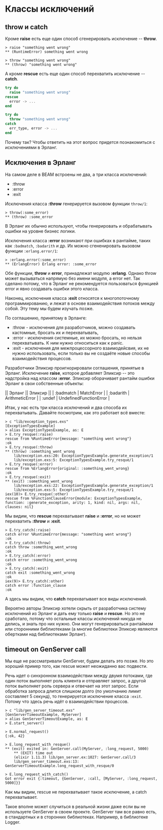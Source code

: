 # Классы исключений

## throw и catch

Кроме **raise** есть еще один способ сгенерировать исключение -- **throw**.

```
> raise "something went wrong"
** (RuntimeError) something went wrong

> throw "something went wrong"
** (throw) "something went wrong"
```

А кроме **rescue** есть еще один способ перехватить исключение -- **catch**.

```elixir
try do
  raise "something went wrong"
rescue
  error -> ...
end

try do
  throw "something went wrong"
catch
  err_type, error -> ...
end
```

Почему так? Чтобы ответить на этот вопрос придется познакомиться с исключениями в Эрланг.


## Исключения в Эрланг

На самом деле в BEAM встроены не два, а три класса исключений:
- :throw
- :error
- :exit

Исключения класса **:throw** генерируется вызовом функции `throw/1`:

```elixir-iex
> throw(:some_error)
** (throw) :some_error
```

В Эрланг их обычно используют, чтобы генерировать и обрабатывать ошибки на уровне бизнес логики.

Исключения класса **:error** возникают при ошибках в рантайме, таких как `:badmatch`, `:badarith` и др. Их можно сгененировать вызовом функции `:erlang.error/1`:

```elixir-iex
> :erlang.error(:some_error)
** (ErlangError) Erlang error: :some_error
```

Обе функции, **throw** и **error**, принадлежат модулю **:erlang**. Однако throw может вызываться напрямую без имени модуля, а error нет. Так сделано потому, что в Эрланг не рекомендуется пользоваться функцией error и явно создавать ошибки этого класса.

Наконец, исключения класса **:exit** относятся к многопоточному программированию, и лежат в основе взаимодействия потоков между собой. Эту тему мы будем изучать позже.

По соглашению, принятому в Эрланге:
- :throw - исключения для разработчиков, можно создавать кастомные, бросать их и перехватывать,
- :error - исключения системные, их можно бросать, но нельзя перехватывать. К ним нужно относиться как к panic.
- :exit - исключения для межпроцессорного взаимодейсвия, их не нужно использовать, если только вы не создаёте новые способы взаимодействия процессов.

Разработчики Эликсир проигнорировали соглашения, принятые в Эрланг. Исключение **raise**, которое добавляет Эликсир -- это надстройка над классом **:error**. Эликсир оборачивает рантайм ошибки Эрланг в свои собственные объекты:

|| Эрланг || Эликсир ||
| :badmatch | MatchError |
| :badarith | ArithmeticError |
| :undef | UndefinedFunctionError |

Итак, у нас есть три класса исключений и два способа их перехватывать. Давайте посмотрим, как это работает всё вместе:

```
> c "lib/exception_types.exs"
[ExceptionTypesExample]
> alias ExceptionTypesExample, as: E
> E.try_resque(:raise)
rescue from %RuntimeError{message: "something went wrong"}
:ok
> E.try_resque(:throw)
** (throw) :something_went_wrong
    lib/exception.exs:20: ExceptionTypesExample.generate_exception/1
    lib/exception.exs:5: ExceptionTypesExample.try_resque/1
> E.try_resque(:error)
rescue from %ErlangError{original: :something_went_wrong}
:ok
> E.try_resque(:exit)
** (exit) :something_went_wrong
    lib/exception.exs:22: ExceptionTypesExample.generate_exception/1
    lib/exception.exs:5: ExceptionTypesExample.try_resque/1
iex(10)> E.try_resque(:other)
rescue from %FunctionClauseError{module: ExceptionTypesExample, function: :generate_exception, arity: 1, kind: nil, args: nil, clauses: nil}
```

Мы видим, что **rescue** перехватывает **raise** и **:error**, но не может перехватить **:throw** и **:exit**.

```
> E.try_catch(:raise)
catch error %RuntimeError{message: "something went wrong"}
:ok
> E.try_catch(:throw)
catch throw :something_went_wrong
:ok
> E.try_catch(:error)
catch error :something_went_wrong
:ok
> E.try_catch(:exit)
catch exit :something_went_wrong
:ok
iex(9)> E.try_catch(:other)
catch error :function_clause
:ok
```

А здесь мы видим, что **catch** перехватывает все виды исключений.

Вероятно авторы Эликсир хотели скрыть от разработчика систему исключений из Эрланг и дать ему только **raise** и **rescue**. Но это не сработало, потому что остальные классы исключений никуда не делись, и знать про них нужно. Они могут генерироваться рантаймом или сторонними библиотеками (а многие библиотеки Эликсир являются обертками над библиотеками Эрланг).


## timeout on GenServer call

Мы еще не рассматривали GenServer, будем делать это позже. Но это хороший пример того, как rescue может неожиданно вас подвести.

Речь идет о синхронном взаимодействии между двумя потоками, где один поток выполняет роль клиента и отправляет запрос, а другой поток выполняет роль сервера и отвечает на этот запрос. Если обработка запроса длится слишком долго (по умолчанию лимит составляет 5 секунд), то генерируется исключение класса `:exit`. Потому что здесь речь идёт о взаимодействии процессов.

```elixir-iex
> c "lib/gen_server_timeout.exs"
[GenServerTimeoutExample, MyServer]
> alias GenServerTimeoutExample, as: E
> E.start_server()

> E.normal_request()
{:ok, 42}

> E.long_request_with_resque()
** (exit) exited in: GenServer.call(MyServer, :long_request, 5000)
    ** (EXIT) time out
    (elixir 1.11.3) lib/gen_server.ex:1027: GenServer.call/3
    lib/gen_server_timeout.exs:13: GenServerTimeoutExample.long_request_with_resque/0

> E.long_request_with_catch()
Got error exit {:timeout, {GenServer, :call, [MyServer, :long_request, 5000]}}
```

Как мы видим, rescue не перехватывает такое исключение, а catch перехватывает.

Такое вполне может случиться в реальной жизни даже если вы не используете GenServer в своем проекте. GenServer там все равно есть, в стандартных и в сторонних библиотеках. Например, в библиотеке Logger.
